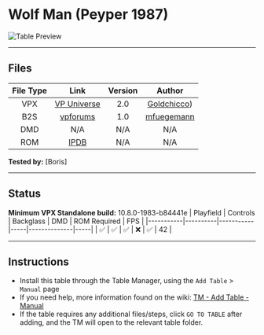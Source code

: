 ﻿# Wolf Man (Peyper 1987)

![Table Preview](../../images/vpx-wolfman-preview.png)

---

## Files
| File Type | Link | Version | Author |
|:---------:|:----:|:-------:|:------:|
| VPX | [VP Universe](https://vpuniverse.com/files/file/7729-wolf-man-peyper-1987/) | 2.0 | [Goldchicco](https://vpuniverse.com/profile/23579-goldchicco/)) |
| B2S | [vpforums](https://www.vpforums.org/index.php?app=downloads&showfile=10730) | 1.0 | [mfuegemann](https://www.vpforums.org/index.php?showuser=5944) |
| DMD | N/A | N/A | N/A |
| ROM | [IPDB](https://www.ipdb.org/machine.cgi?id=4435) | N/A | N/A |

**Tested by:** [Boris]

---

## Status 
**Minimum VPX Standalone build:** 10.8.0-1983-b84441e
| Playfield | Controls | Backglass | DMD | ROM Required | FPS | 
|-----------|----------|-----------|-----|--------------|-----|
| :white_check_mark: | :white_check_mark: | :white_check_mark: | :x: | :white_check_mark: | 42 |

---

## Instructions

- Install this table through the Table Manager, using the `Add Table` > `Manual` page
- If you need help, more information found on the wiki: [TM - Add Table - Manual](https://github.com/LegendsUnchained/vpx-standalone-alp4k/wiki/%5B04%5D-%F0%9F%A7%A1-TM-%E2%80%90-Other-Features#add-table---manual)
- If the table requires any additional files/steps, click `GO TO TABLE` after adding, and the TM will open to the relevant table folder.

